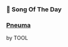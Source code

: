 ### 🎵 Song Of The Day

### [Pneuma](https://open.spotify.com/track/03sEzk1VyrUZSgyhoQR0LZ)

by TOOL
